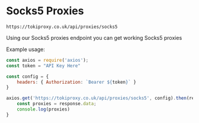 # Socks5 Proxies
`https://tokiproxy.co.uk/api/proxies/socks5`

Using our Socks5 proxies endpoint you can get working Socks5 proxies

Example usage:
```js
const axios = require('axios');
const token = "API Key Here"

const config = {
    headers: { Authorization: `Bearer ${token}` }
}

axios.get('https://tokiproxy.co.uk/api/proxies/socks5', config).then(response => {
    const proxies = response.data;
    console.log(proxies)
}
```